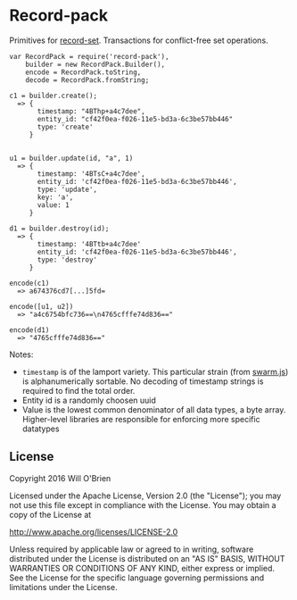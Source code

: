 
Record-pack
================

Primitives for [record-set](https://github.com/f7ops/record-set). Transactions for conflict-free set operations.

```
var RecordPack = require('record-pack'),
    builder = new RecordPack.Builder(),
    encode = RecordPack.toString,
    decode = RecordPack.fromString;

c1 = builder.create();
  => {
       timestamp: "4BThp+a4c7dee",
       entity_id: "cf42f0ea-f026-11e5-bd3a-6c3be57bb446"
       type: 'create'
     }


u1 = builder.update(id, "a", 1)
  => {
       timestamp: '4BTsC+a4c7dee',
       entity_id: 'cf42f0ea-f026-11e5-bd3a-6c3be57bb446',
       type: 'update',
       key: 'a',
       value: 1
     }

d1 = builder.destroy(id);
  => {
       timestamp: '4BTtb+a4c7dee'
       entity_id: 'cf42f0ea-f026-11e5-bd3a-6c3be57bb446',
       type: 'destroy'
     }

encode(c1)
  => a674376cd7[...]5fd=

encode([u1, u2])
  => "a4c6754bfc736==\n4765cfffe74d836=="

encode(d1)
  => "4765cfffe74d836=="

```

Notes:

  - `timestamp` is of the lamport variety. This particular strain (from [swarm.js](http://swarmjs.github.io/articles/lamport/)) is alphanumerically sortable. No decoding of timestamp strings is required to find the total order.
  - Entity id is a randomly choosen uuid
  - Value is the lowest common denominator of all data types, a byte array. Higher-level libraries are responsible for enforcing more specific datatypes


License
-------

Copyright 2016 Will O'Brien

Licensed under the Apache License, Version 2.0 (the "License"); you may not use this file except in compliance with the License. You may obtain a copy of the License at

http://www.apache.org/licenses/LICENSE-2.0

Unless required by applicable law or agreed to in writing, software distributed under the License is distributed on an "AS IS" BASIS, WITHOUT WARRANTIES OR CONDITIONS OF ANY KIND, either express or implied. See the License for the specific language governing permissions and limitations under the License.
